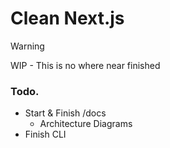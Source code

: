 # Clean Next.js

> [!WARNING]  
WIP - This is no where near finished

### Todo.

- Start & Finish /docs
    - Architecture Diagrams 
- Finish CLI 
